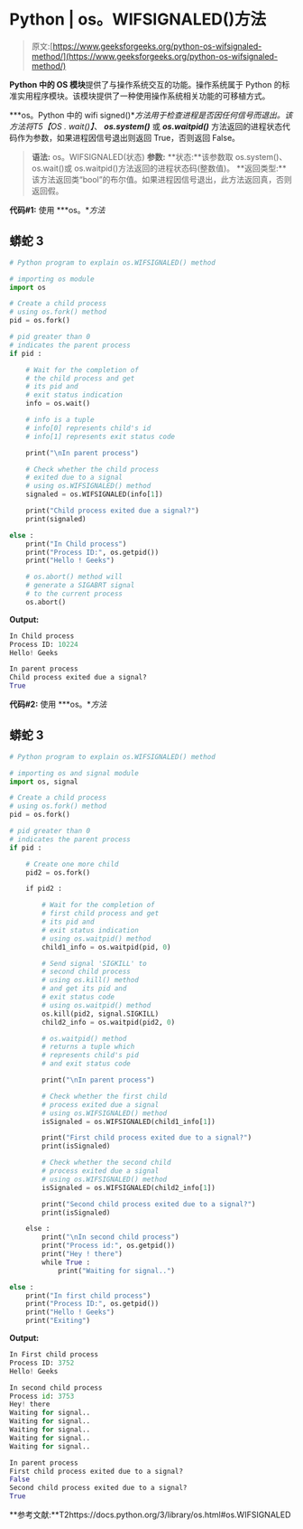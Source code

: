 # Python | os。WIFSIGNALED()方法

> 原文:[https://www.geeksforgeeks.org/python-os-wifsignaled-method/](https://www.geeksforgeeks.org/python-os-wifsignaled-method/)

**Python 中的 OS 模块**提供了与操作系统交互的功能。操作系统属于 Python 的标准实用程序模块。该模块提供了一种使用操作系统相关功能的可移植方式。

***os。Python 中的 wifi signed()***方法用于检查进程是否因任何信号而退出。该方法将*T5【OS . wait()】*、 ***os.system()*** 或 ***os.waitpid()*** 方法返回的进程状态代码作为参数，如果进程因信号退出则返回 True，否则返回 False。

> **语法:** os。WIFSIGNALED(状态)
> **参数:**
> **状态:**该参数取 os.system()、os.wait()或 os.waitpid()方法返回的进程状态码(整数值)。
> **返回类型:**该方法返回类“bool”的布尔值。如果进程因信号退出，此方法返回真，否则返回假。

**代码#1:** 使用 ***os。**方法*

## 蟒蛇 3

```py
# Python program to explain os.WIFSIGNALED() method

# importing os module 
import os

# Create a child process
# using os.fork() method
pid = os.fork()

# pid greater than 0
# indicates the parent process
if pid :

    # Wait for the completion of
    # the child process and get
    # its pid and
    # exit status indication
    info = os.wait()   

    # info is a tuple
    # info[0] represents child's id
    # info[1] represents exit status code

    print("\nIn parent process")

    # Check whether the child process
    # exited due to a signal
    # using os.WIFSIGNALED() method
    signaled = os.WIFSIGNALED(info[1])

    print("Child process exited due a signal?")
    print(signaled)

else :
    print("In Child process")
    print("Process ID:", os.getpid())
    print("Hello ! Geeks")

    # os.abort() method will
    # generate a SIGABRT signal
    # to the current process
    os.abort()
```

**Output:** 

```py
In Child process
Process ID: 10224
Hello! Geeks

In parent process
Child process exited due a signal?
True
```

**代码#2:** 使用 ***os。**方法*

## 蟒蛇 3

```py
# Python program to explain os.WIFSIGNALED() method

# importing os and signal module 
import os, signal

# Create a child process
# using os.fork() method
pid = os.fork()

# pid greater than 0
# indicates the parent process
if pid :

    # Create one more child
    pid2 = os.fork()

    if pid2 :

        # Wait for the completion of
        # first child process and get
        # its pid and
        # exit status indication
        # using os.waitpid() method
        child1_info = os.waitpid(pid, 0)

        # Send signal 'SIGKILL' to
        # second child process
        # using os.kill() method
        # and get its pid and
        # exit status code
        # using os.waitpid() method
        os.kill(pid2, signal.SIGKILL)
        child2_info = os.waitpid(pid2, 0)   

        # os.waitpid() method
        # returns a tuple which
        # represents child's pid
        # and exit status code

        print("\nIn parent process")

        # Check whether the first child
        # process exited due a signal
        # using os.WIFSIGNALED() method
        isSignaled = os.WIFSIGNALED(child1_info[1])

        print("First child process exited due to a signal?")
        print(isSignaled)

        # Check whether the second child
        # process exited due a signal
        # using os.WIFSIGNALED() method
        isSignaled = os.WIFSIGNALED(child2_info[1])

        print("Second child process exited due to a signal?")
        print(isSignaled)

    else :
        print("\nIn second child process")
        print("Process id:", os.getpid())
        print("Hey ! there")
        while True :
            print("Waiting for signal..")

else :
    print("In first child process")
    print("Process ID:", os.getpid())
    print("Hello ! Geeks")
    print("Exiting")
```

**Output:** 

```py
In First child process
Process ID: 3752
Hello! Geeks

In second child process
Process id: 3753
Hey! there
Waiting for signal..
Waiting for signal..
Waiting for signal..
Waiting for signal..
Waiting for signal..

In parent process
First child process exited due to a signal?
False
Second child process exited due to a signal?
True
```

**参考文献:**T2https://docs.python.org/3/library/os.html#os.WIFSIGNALED
